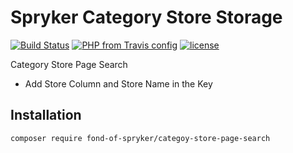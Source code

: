 # Spryker Category Store Storage
[![Build Status](https://travis-ci.org/fond-of/spryker-category-store-page-search.svg?branch=master)](https://travis-ci.org/fond-of/spryker-category-store-page-search)
[![PHP from Travis config](https://img.shields.io/travis/php-v/symfony/symfony.svg)](https://php.net/)
[![license](https://img.shields.io/github/license/mashape/apistatus.svg)](https://packagist.org/packages/fond-of-spryker/category-store-page-search)

Category Store Page Search
* Add Store Column and Store Name in the Key

## Installation

```
composer require fond-of-spryker/categoy-store-page-search
```
